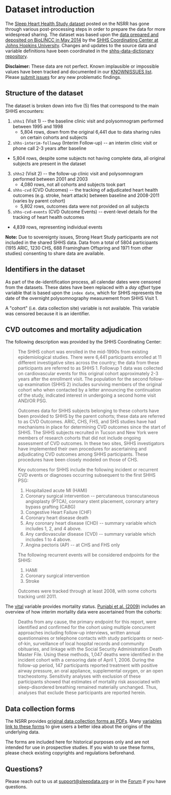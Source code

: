 # Dataset introduction

The [Sleep Heart Health Study dataset](:files_path:/datasets) posted on the NSRR has gone through various post-processing steps in order to prepare the data for more widespread sharing. The dataset was based upon the [data prepared and deposited on BioLINCC in May 2014](https://biolincc.nhlbi.nih.gov/studies/shhs/?q=sleep) by the [SHHS Coordinating Center at Johns Hopkins University](http://www.jhsph.edu/research/centers-and-institutes/johns-hopkins-center-for-clinical-trials/shhs.html). Changes and updates to the source data and variable definitions have been coordinated in the [shhs-data-dictionary repository](https://github.com/sleepepi/shhs-data-dictionary).

**Disclaimer:** These data are not perfect. Known implausible or impossible values have been tracked and documented in our [KNOWNISSUES list](https://github.com/sleepepi/shhs-data-dictionary/blob/master/KNOWNISSUES.md). Please [submit issues](https://github.com/sleepepi/shhs-data-dictionary/issues) for any new problematic findings.

## Structure of the dataset

The dataset is broken down into five (5) files that correspond to the main SHHS encounters:

1. `shhs1` (Visit 1) -- the baseline clinic visit and polysomnogram performed between 1995 and 1998
	- 5,804 rows, down from the original 6,441 due to data sharing rules on certain cohorts and subjects
2. `shhs-interim-followup` (Interim Follow-up) -- an interim clinic visit or phone call 2-3 years after baseline
  - 5,804 rows, despite some subjects not having complete data, all original subjects are present in the dataset
3. `shhs2` (Visit 2) -- the follow-up clinic visit and polysomnogram performed between 2001 and 2003
	- 4,080 rows, not all cohorts and subjects took part
4. `shhs-cvd` (CVD Outcomes) -- the tracking of adjudicated heart health outcomes (e.g. stroke, heart attack) between baseline and 2008-2011 (varies by parent cohort)
	- 5,802 rows, outcomes data were not provided on all subjects
5. `shhs-cvd-events` (CVD Outcome Events) -- event-level details for the tracking of heart health outcomes
  - 4,839 rows, representing individual events

**Note:** Due to sovereignty issues, Strong Heart Study participants are not included in the shared SHHS data. Data from a total of 5804 participants (1915 ARIC, 1230 CHS, 688 Framingham Offspring and 1971 from other studies) consenting to share data are available.

## Identifiers in the dataset

As part of the de-identification process, all calendar dates were censored from the datasets. These dates have been replaced with a *day offset* type variable that is based upon the `index date`, which for SHHS represents the date of the overnight polysomnography measurement from SHHS Visit 1.

A "cohort" (i.e. data collection site) variable is not available. This variable was censored because it is an identifier.

## CVD outcomes and mortality adjudication

The following description was provided by the SHHS Coordinating Center:

> The SHHS cohort was enrolled in the mid-1990s from existing epidemiological studies. There were 6,441 participants enrolled at 11 different investigative sites across the country; the data from these participants are referred to as SHHS 1. Followup 1 data was collected on cardiovascular events for this original cohort approximately 2-3 years after the enrollment visit. The population for the second follow-up examination (SHHS 2) includes surviving members of the original cohort who when contacted by a letter announcing the continuation of the study, indicated interest in undergoing a second home visit AND/OR PSG.
>
> Outcomes data for SHHS subjects belonging to these cohorts have been provided to SHHS by the parent cohorts; these data are referred to as CVD Outcomes. ARIC, CHS, FHS, and SHS studies have had mechanisms in place for determining CVD outcomes since the start of SHHS. The SHHS subjects recruited in Tucson and New York were members of research cohorts that did not include ongoing assessment of CVD outcomes. In these two sites, SHHS investigators have implemented their own procedures for ascertaining and adjudicating CVD outcomes among SHHS participants. These procedures have been closely modeled on those of CHS.
>
> Key outcomes for SHHS include the following incident or recurrent CVD events or diagnoses occurring subsequent to the first SHHS PSG:
>
> 1. Hospitalized acute MI (HAMI)
> 2. Coronary surgical intervention -- percutaneous transcutaneous angioplasty (PTCA), coronary stent placement, coronary artery bypass grafting (CABG)
> 3. Congestive Heart Failure (CHF)
> 4. Coronary heart disease death
> 5. Any coronary heart disease (CHD) -- summary variable which includes 1, 2, and 4 above.
> 6. Any cardiovascular disease (CVD) -- summary variable which includes 1 to 4 above.
> 7. Angina pectoris (AP) -- at CHS and FHS only
>
> The following recurrent events will be considered endpoints for the SHHS:
>
> 1. HAMI
> 2. Coronary surgical intervention
> 3. Stroke
>
> Outcomes were tracked through at least 2008, with some cohorts tracking until 2011.

The [vital](https://sleepdata.org/datasets/shhs/variables/vital) variable provides mortality status. [Punjabi et al. (2009)](https://www.ncbi.nlm.nih.gov/pubmed/19688045) includes an overview of how interim mortality data were ascertained from the cohorts:

> Deaths from any cause, the primary endpoint for this report, were identified and confirmed for the cohort using multiple concurrent approaches including follow-up interviews, written annual questionnaires or telephone contacts with study participants or next-of-kin, surveillance of local hospital records and community obituaries, and linkage with the Social Security Administration Death Master File. Using these methods, 1,047 deaths were identified in the incident cohort with a censoring date of April 1, 2006. During the follow-up period, 147 participants reported treatment with positive airway pressure, an oral appliance, supplemental oxygen, or an open tracheostomy. Sensitivity analyses with exclusion of these participants showed that estimates of mortality risk associated with sleep-disordered breathing remained materially unchanged. Thus, analyses that exclude these participants are reported herein.

## Data collection forms

The NSRR provides [original data collection forms as PDFs](:files_path:/forms). Many [variables link to these forms](https://sleepdata.org/datasets/shhs/variables) to give users a better idea about the origins of the underlying data.

The forms are included here for historical purposes only and are not intended for use in prospective studies. If you wish to use these forms, please check existing copyrights and regulations beforehand.

## Questions?

Please reach out to us at support@sleepdata.org or in the [Forum](https://sleepdata.org/forum) if you have questions.
